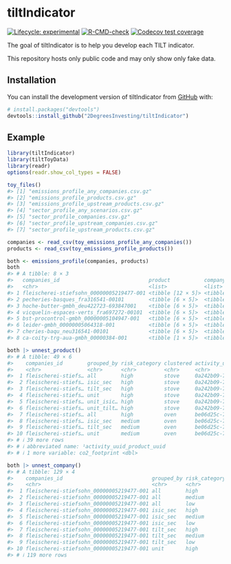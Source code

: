 
<!-- README.md is generated from README.Rmd. Please edit that file -->

# tiltIndicator

<!-- badges: start -->

[![Lifecycle:
experimental](https://img.shields.io/badge/lifecycle-experimental-orange.svg)](https://lifecycle.r-lib.org/articles/stages.html#experimental)
[![R-CMD-check](https://github.com/2DegreesInvesting/tiltIndicator/actions/workflows/R-CMD-check.yaml/badge.svg)](https://github.com/2DegreesInvesting/tiltIndicator/actions/workflows/R-CMD-check.yaml)
[![Codecov test
coverage](https://codecov.io/gh/2DegreesInvesting/tiltIndicator/branch/main/graph/badge.svg)](https://app.codecov.io/gh/2DegreesInvesting/tiltIndicator?branch=main)
<!-- badges: end -->

The goal of tiltIndicator is to help you develop each TILT indicator.

This repository hosts only public code and may only show only fake data.

## Installation

You can install the development version of tiltIndicator from
[GitHub](https://github.com/) with:

``` r
# install.packages("devtools")
devtools::install_github("2DegreesInvesting/tiltIndicator")
```

## Example

``` r
library(tiltIndicator)
library(tiltToyData)
library(readr)
options(readr.show_col_types = FALSE)

toy_files()
#> [1] "emissions_profile_any_companies.csv.gz"    
#> [2] "emissions_profile_products.csv.gz"         
#> [3] "emissions_profile_upstream_products.csv.gz"
#> [4] "sector_profile_any_scenarios.csv.gz"       
#> [5] "sector_profile_companies.csv.gz"           
#> [6] "sector_profile_upstream_companies.csv.gz"  
#> [7] "sector_profile_upstream_products.csv.gz"

companies <- read_csv(toy_emissions_profile_any_companies())
products <- read_csv(toy_emissions_profile_products())

both <- emissions_profile(companies, products)
both
#> # A tibble: 8 × 3
#>   companies_id                             product           company          
#>   <chr>                                    <list>            <list>           
#> 1 fleischerei-stiefsohn_00000005219477-001 <tibble [12 × 5]> <tibble [18 × 3]>
#> 2 pecheries-basques_fra316541-00101        <tibble [6 × 5]>  <tibble [18 × 3]>
#> 3 hoche-butter-gmbh_deu422723-693847001    <tibble [6 × 5]>  <tibble [18 × 3]>
#> 4 vicquelin-espaces-verts_fra697272-00101  <tibble [6 × 5]>  <tibble [18 × 3]>
#> 5 bst-procontrol-gmbh_00000005104947-001   <tibble [6 × 5]>  <tibble [18 × 3]>
#> 6 leider-gmbh_00000005064318-001           <tibble [6 × 5]>  <tibble [18 × 3]>
#> 7 cheries-baqu_neu316541-00101             <tibble [6 × 5]>  <tibble [18 × 3]>
#> 8 ca-coity-trg-aua-gmbh_00000384-001       <tibble [1 × 5]>  <tibble [3 × 3]>

both |> unnest_product()
#> # A tibble: 49 × 6
#>    companies_id        grouped_by risk_category clustered activity_uuid_produc…¹
#>    <chr>               <chr>      <chr>         <chr>     <chr>                 
#>  1 fleischerei-stiefs… all        high          stove     0a242b09-772a-5edf-8e…
#>  2 fleischerei-stiefs… isic_sec   high          stove     0a242b09-772a-5edf-8e…
#>  3 fleischerei-stiefs… tilt_sec   high          stove     0a242b09-772a-5edf-8e…
#>  4 fleischerei-stiefs… unit       high          stove     0a242b09-772a-5edf-8e…
#>  5 fleischerei-stiefs… unit_isic… high          stove     0a242b09-772a-5edf-8e…
#>  6 fleischerei-stiefs… unit_tilt… high          stove     0a242b09-772a-5edf-8e…
#>  7 fleischerei-stiefs… all        high          oven      be06d25c-73dc-55fb-96…
#>  8 fleischerei-stiefs… isic_sec   medium        oven      be06d25c-73dc-55fb-96…
#>  9 fleischerei-stiefs… tilt_sec   medium        oven      be06d25c-73dc-55fb-96…
#> 10 fleischerei-stiefs… unit       medium        oven      be06d25c-73dc-55fb-96…
#> # ℹ 39 more rows
#> # ℹ abbreviated name: ¹​activity_uuid_product_uuid
#> # ℹ 1 more variable: co2_footprint <dbl>

both |> unnest_company()
#> # A tibble: 129 × 4
#>    companies_id                             grouped_by risk_category value
#>    <chr>                                    <chr>      <chr>         <dbl>
#>  1 fleischerei-stiefsohn_00000005219477-001 all        high            1  
#>  2 fleischerei-stiefsohn_00000005219477-001 all        medium          0  
#>  3 fleischerei-stiefsohn_00000005219477-001 all        low             0  
#>  4 fleischerei-stiefsohn_00000005219477-001 isic_sec   high            0.5
#>  5 fleischerei-stiefsohn_00000005219477-001 isic_sec   medium          0.5
#>  6 fleischerei-stiefsohn_00000005219477-001 isic_sec   low             0  
#>  7 fleischerei-stiefsohn_00000005219477-001 tilt_sec   high            0.5
#>  8 fleischerei-stiefsohn_00000005219477-001 tilt_sec   medium          0.5
#>  9 fleischerei-stiefsohn_00000005219477-001 tilt_sec   low             0  
#> 10 fleischerei-stiefsohn_00000005219477-001 unit       high            0.5
#> # ℹ 119 more rows
```
